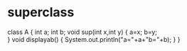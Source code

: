 # superclass
class A
{
	int a;
	int b;
	void sup(int x,int y)
	{
		a=x;
		b=y;	
	}
	void displayab()
	{
		System.out.println("a="+a+"b="+b);
	}
}